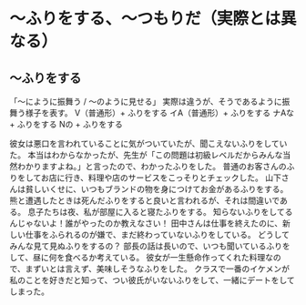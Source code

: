 # 〜ふりをする、〜つもりだ（実際とは異なる）

## 〜ふりをする
「〜にように振舞う / 〜のように見せる」 実際は違うが、そうであるように振舞う様子を表す。
V（普通形）+ ふりをする イA（普通形）+ ふりをする ナAな + ふりをする Nの + ふりをする

彼女は悪口を言われていることに気がついていたが、聞こえないふりをしていた。
本当はわからなかったが、先生が「この問題は初級レベルだからみんな当然わかりますよね。」と言ったので、わかったふりをした。
普通のお客さんのふりをしてお店に行き、料理や店のサービスをこっそりとチェックした。
山下さんは貧しいくせに、いつもブランドの物を身につけてお金があるふりをする。
熊と遭遇したときは死んだふりをすると良いと言われるが、それは間違いである。
息子たちは夜、私が部屋に入ると寝たふりをする。
知らないふりをしてるんじゃないよ！誰がやったのか教えなさい！
田中さんは仕事を終えたのに、新しい仕事をふられるのが嫌で、まだ終わっていないふりをしている。
どうしてみんな見て見ぬふりをするの？
部長の話は長いので、いつも聞いているふりをして、昼に何を食べるか考えている。
彼女が一生懸命作ってくれた料理なので、まずいとは言えず、美味しそうなふりをした。
クラスで一番のイケメンが私のことを好きだと知って、つい彼氏がいないふりをして、一緒にデートをしてしまった。